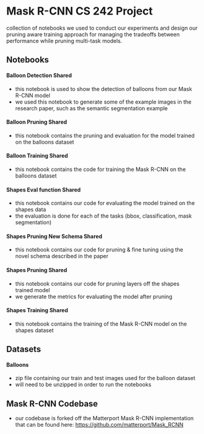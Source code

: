 # Mask R-CNN CS 242 Project
collection of notebooks we used to conduct our experiments and design our pruning aware training approach for managing the tradeoffs between performance while pruning multi-task models.


## Notebooks

#### Balloon Detection Shared

- this notebook is used to show the detection of balloons from our Mask R-CNN model
- we used this notebook to generate some of the example images in the research paper, such as the semantic segmentation example

#### Balloon Pruning Shared

- this notebook contains the pruning and evaluation for the model trained on the balloons dataset

#### Balloon Training Shared

- this notebook contains the code for training the Mask R-CNN on the balloons dataset

#### Shapes Eval function Shared

- this notebook contains our code for evaluating the model trained on the shapes data
- the evaluation is done for each of the tasks (bbox, classification, mask segmentation)

#### Shapes Pruning New Schema Shared

- this notebook contains our code for pruning & fine tuning using the novel schema described in the paper

#### Shapes Pruning Shared

- this notebook contains our code for pruning layers off the shapes trained model
- we generate the metrics for evaluating the model after pruning

#### Shapes Training Shared

- this notebook contains the training of the Mask R-CNN model on the shapes dataset

## Datasets

#### Balloons

- zip file containing our train and test images used for the balloon dataset
- will need to be unzipped in order to run the notebooks

## Mask R-CNN Codebase

- our codebase is forked off the Matterport Mask R-CNN implementation that can be found here: https://github.com/matterport/Mask_RCNN